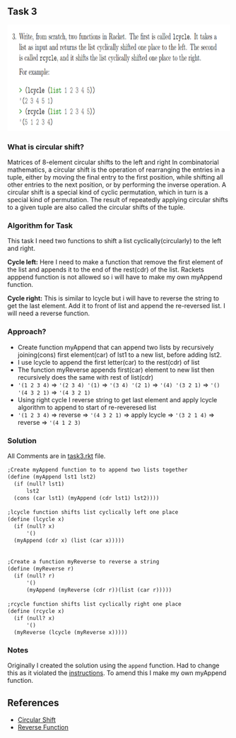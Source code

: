## Task 3

<p><img src="https://github.com/DarrenFitz/TheoryOfAlgorithms/blob/master/Resources/3.PNG" width="808" height="240"></p>

### What is circular shift?
Matrices of 8-element circular shifts to the left and right
In combinatorial mathematics, a circular shift is the operation of rearranging the entries in a tuple, either by moving the final entry to the first position, while shifting all other entries to the next position, or by performing the inverse operation. A circular shift is a special kind of cyclic permutation, which in turn is a special kind of permutation. The result of repeatedly applying circular shifts to a given tuple are also called the circular shifts of the tuple.

### Algorithm for Task
This task I need two functions to shift a list cyclically(circularly) to the left and right. 

**Cycle left:** Here I need to make a function that remove the first element of the list and appends it to the end of the rest(cdr) of the list. Rackets apppend function is not allowed so i will have to make my own myAppend function.

**Cycle right:** This is similar to lcycle but i will have to reverse the string to get the last element. Add it to front of list and append the re-reversed list. I will need a reverse function.

### Approach?
* Create function myAppend that can append two lists by recursively joining(cons) first element(car) of lst1 to a new list, before adding lst2.
* I use lcycle to append the first letter(car) to the rest(cdr) of list
* The function myReverse appends first(car) element to new list then recursively does the same with rest of list(cdr)
* `'(1 2 3 4)` => `'(2 3 4) '(1)` => `'(3 4) '(2 1)` => `'(4) '(3 2 1)` => `'() '(4 3 2 1)` => `'(4 3 2 1)`
* Using right cycle I reverse string to get last element and apply lcycle algorithm to append to start of re-reveresed list
* `'(1 2 3 4)` => reverse => `'(4 3 2 1)` => apply lcycle => `'(3 2 1 4)` => reverse => `'(4 1 2 3)`

### Solution
All Comments are in [task3.rkt](https://github.com/DarrenFitz/TheoryOfAlgorithms/blob/master/Programming_Tasks/Task3/task3.rkt ) file.
```Racket
;Create myAppend function to to append two lists together
(define (myAppend lst1 lst2)
  (if (null? lst1)                                      
      lst2
  (cons (car lst1) (myAppend (cdr lst1) lst2))))        

;lcycle function shifts list cyclically left one place
(define (lcycle x)                                      
  (if (null? x)
      '()
  (myAppend (cdr x) (list (car x)))))                   
	 

;Create a function myReverse to reverse a string
(define (myReverse r)                                  
  (if (null? r)
      '()
      (myAppend (myReverse (cdr r))(list (car r)))))   
                                                        
;rcycle function shifts list cyclically right one place
(define (rcycle x)
  (if (null? x)
      '()                           
  (myReverse (lcycle (myReverse x)))))
```

### Notes
Originally I created the solution using the `append` function. Had to change this as it violated the [instructions](https://github.com/DarrenFitz/TheoryOfAlgorithms/blob/master/Resources/problems1.PNG). To amend this I make my own myAppend function.

## References
* [Circular Shift](https://en.wikipedia.org/wiki/Circular_shift)
* [Reverse Function](https://stackoverflow.com/questions/4092113/how-to-reverse-a-list)
